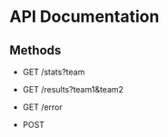 # API Documentation

## Methods
* GET /stats?team
* GET /results?team1&team2
* GET /error

* POST


